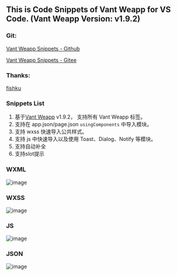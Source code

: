 ## This is Code Snippets of Vant Weapp for VS Code. (Vant Weapp Version: v1.9.2)
### Git: 
[Vant Weapp Snippets - Github](https://github.com/sannyzeng/vant-weapp-snippets) 

[Vant Weapp Snippets - Gitee](https://gitee.com/sannyzeng/vant-weapp-snippets) 

### Thanks: 
[fishku](https://github.com/yhsy/vant-snippets)

### Snippets List
1. 基于[Vant Weapp](https://youzan.github.io/vant-weapp/#/home) v1.9.2， 支持所有 Vant Weapp 标签。
2. 支持在 app.json/page.json `usingComponents` 中导入模块。
3. 支持 wxss 快速导入公共样式。
4. 支持 js 中快速导入以及使用 Toast、Dialog、Notify 等模块。
5. 支持自动补全
6. 支持slot提示

### WXML
![image](https://image.shouxiansen.com/upload_f1dfefe0c4d7d849fb9e3051985de2ca.gif)

### WXSS
![image](https://image.shouxiansen.com/upload_c472b5dccce0421b8d90a8306bb918fc.gif)

### JS
![image](https://image.shouxiansen.com/upload_2d427d022a8aed727efa883beefb0542.gif)

### JSON
![image](https://image.shouxiansen.com/upload_637436fcbcf3e4d5bcd5b7cdc5b9645e.gif)
